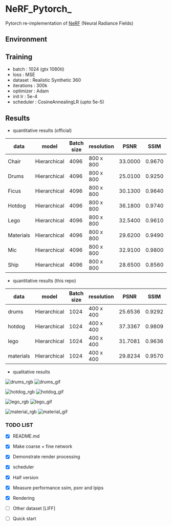 # NeRF_Pytorch_

Pytorch re-implementation of [NeRF](http://www.matthewtancik.com/nerf) (Neural Radiance Fields)

## Environment

## Training

- batch : 1024 (gtx 1080ti)
- loss : MSE
- dataset : Realistic Synthetic 360
- iterations : 300k
- optimizer : Adam
- init lr : 5e-4
- scheduler : CosineAnnealingLR (upto 5e-5)

## Results

- quantitative results (official)

| data          |  model             | Batch size     | resolution |  PSNR   |  SSIM  | LPIPS  | 
|---------------|--------------------|----------------|------------|---------|--------|--------|
| Chair         | Hierarchical       | 4096           | 800 x 800  | 33.0000 | 0.9670 | 0.0460 | 
| Drums         | Hierarchical       | 4096           | 800 x 800  | 25.0100 | 0.9250 | 0.0910 | 
| Ficus         | Hierarchical       | 4096           | 800 x 800  | 30.1300 | 0.9640 | 0.0440 | 
| Hotdog        | Hierarchical       | 4096           | 800 x 800  | 36.1800 | 0.9740 | 0.1210 | 
| Lego          | Hierarchical       | 4096           | 800 x 800  | 32.5400 | 0.9610 | 0.0500 | 
| Materials     | Hierarchical       | 4096           | 800 x 800  | 29.6200 | 0.9490 | 0.0630 | 
| Mic           | Hierarchical       | 4096           | 800 x 800  | 32.9100 | 0.9800 | 0.0280 | 
| Ship          | Hierarchical       | 4096           | 800 x 800  | 28.6500 | 0.8560 | 0.2060 | 

- quantitative results (this repo)

| data          | model              | Batch size     | resolution |  PSNR   |  SSIM  | LPIPS  | 
|---------------|--------------------|----------------|------------|---------|--------|--------|
| drums         | Hierarchical       | 1024           | 400 x 400  | 25.6536 | 0.9292 | 0.0769 | 
| hotdog        | Hierarchical       | 1024           | 400 x 400  | 37.3367 | 0.9809 | 0.0294 | 
| lego          | Hierarchical       | 1024           | 400 x 400  | 31.7081 | 0.9636 | 0.0386 | 
| materials     | Hierarchical       | 1024           | 400 x 400  | 29.8234 | 0.9570 | 0.0535 | 

- qualitative results

![drums_rgb](./figures/drums_000.png)
![drums_gif](./figures/drums_rgb.gif)

![hotdog_rgb](./figures/hotdog_000.png)
![hotdog_gif](./figures/hotdog_rgb.gif)

![lego_rgb](./figures/000.png)
![lego_gif](./figures/lego.gif)

![material_rgb](./figures/materials_000.png)
![material_gif](./figures/materials_rgb.gif)


### TODO LIST

- [x] README.md
- [x] Make coarse + fine network 
- [x] Demonstrate render processing
- [x] scheduler
- [x] Half version 
- [x] Measure performance ssim, psnr and lpips
- [x] Rendering
- [ ] Other dataset [LIFF]
- [ ] Quick start 



